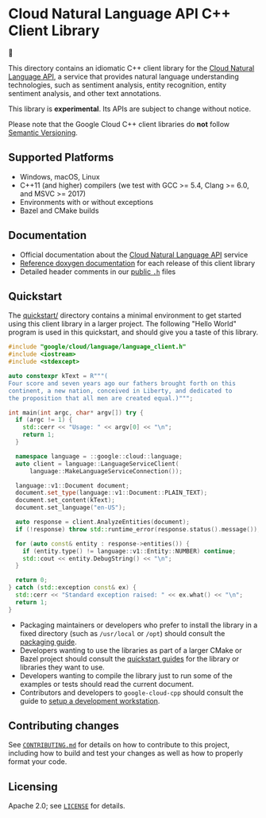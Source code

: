 # Cloud Natural Language API C++ Client Library

:construction:

This directory contains an idiomatic C++ client library for the
[Cloud Natural Language API][cloud-service-docs], a service that provides
natural language understanding technologies, such as sentiment analysis, entity
recognition, entity sentiment analysis, and other text annotations.

This library is **experimental**. Its APIs are subject to change without notice.

Please note that the Google Cloud C++ client libraries do **not** follow
[Semantic Versioning](https://semver.org/).

## Supported Platforms

* Windows, macOS, Linux
* C++11 (and higher) compilers (we test with GCC >= 5.4, Clang >= 6.0, and
  MSVC >= 2017)
* Environments with or without exceptions
* Bazel and CMake builds

## Documentation

* Official documentation about the [Cloud Natural Language API][cloud-service-docs] service
* [Reference doxygen documentation][doxygen-link] for each release of this
  client library
* Detailed header comments in our [public `.h`][source-link] files

[cloud-service-docs]: https://cloud.google.com/natural-language
[doxygen-link]: https://googleapis.dev/cpp/google-cloud-language/latest/
[source-link]: https://github.com/googleapis/google-cloud-cpp/tree/main/google/cloud/language

## Quickstart

The [quickstart/](quickstart/README.md) directory contains a minimal environment
to get started using this client library in a larger project. The following
"Hello World" program is used in this quickstart, and should give you a taste of
this library.

<!-- inject-quickstart-start -->
```cc
#include "google/cloud/language/language_client.h"
#include <iostream>
#include <stdexcept>

auto constexpr kText = R"""(
Four score and seven years ago our fathers brought forth on this
continent, a new nation, conceived in Liberty, and dedicated to
the proposition that all men are created equal.)""";

int main(int argc, char* argv[]) try {
  if (argc != 1) {
    std::cerr << "Usage: " << argv[0] << "\n";
    return 1;
  }

  namespace language = ::google::cloud::language;
  auto client = language::LanguageServiceClient(
      language::MakeLanguageServiceConnection());

  language::v1::Document document;
  document.set_type(language::v1::Document::PLAIN_TEXT);
  document.set_content(kText);
  document.set_language("en-US");

  auto response = client.AnalyzeEntities(document);
  if (!response) throw std::runtime_error(response.status().message());

  for (auto const& entity : response->entities()) {
    if (entity.type() != language::v1::Entity::NUMBER) continue;
    std::cout << entity.DebugString() << "\n";
  }

  return 0;
} catch (std::exception const& ex) {
  std::cerr << "Standard exception raised: " << ex.what() << "\n";
  return 1;
}
```
<!-- inject-quickstart-end -->

* Packaging maintainers or developers who prefer to install the library in a
  fixed directory (such as `/usr/local` or `/opt`) should consult the
  [packaging guide](/doc/packaging.md).
* Developers wanting to use the libraries as part of a larger CMake or Bazel
  project should consult the [quickstart guides](#quickstart) for the library
  or libraries they want to use.
* Developers wanting to compile the library just to run some of the examples or
  tests should read the current document.
* Contributors and developers to `google-cloud-cpp` should consult the guide to
  [setup a development workstation][howto-setup-dev-workstation].

[howto-setup-dev-workstation]: /doc/contributor/howto-guide-setup-development-workstation.md

## Contributing changes

See [`CONTRIBUTING.md`](../../../CONTRIBUTING.md) for details on how to
contribute to this project, including how to build and test your changes
as well as how to properly format your code.

## Licensing

Apache 2.0; see [`LICENSE`](../../../LICENSE) for details.
